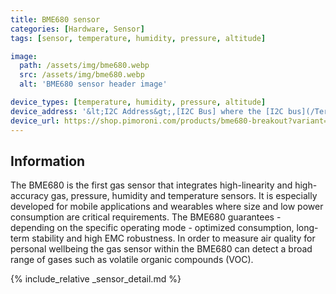 ```yaml
---
title: BME680 sensor
categories: [Hardware, Sensor]
tags: [sensor, temperature, humidity, pressure, altitude]

image:
  path: /assets/img/bme680.webp
  src: /assets/img/bme680.webp
  alt: 'BME680 sensor header image'

device_types: [temperature, humidity, pressure, altitude]
device_address: '&lt;I2C Address&gt;,[I2C Bus] where the [I2C bus](/TerrariumPI/hardware#i2c-bus) is optional<br />Ex: `0x3f,3`'
device_url: https://shop.pimoroni.com/products/bme680-breakout?variant=12491552129107
---
```


## Information

The BME680 is the first gas sensor that integrates high-linearity and high-accuracy gas, pressure, humidity and temperature sensors. It is especially developed for mobile applications and wearables where size and low power consumption are critical requirements. The BME680 guarantees - depending on the specific operating mode - optimized consumption, long-term stability and high EMC robustness. In order to measure air quality for personal wellbeing the gas sensor within the BME680 can detect a broad range of gases such as volatile organic compounds (VOC).

{% include_relative _sensor_detail.md %}
